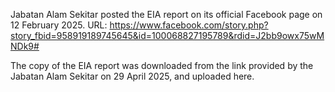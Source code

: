 Jabatan Alam Sekitar posted the EIA report on its official Facebook page on 12 February 2025. URL: https://www.facebook.com/story.php?story_fbid=958919189745645&id=100068827195789&rdid=J2bb9owx75wMNDk9#

The copy of the EIA report was downloaded from the link provided by the Jabatan Alam Sekitar on 29 April 2025, and uploaded here. 